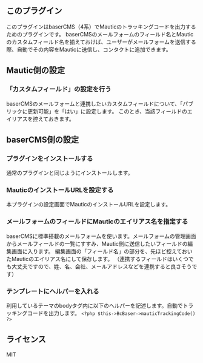 ## このプラグイン
このプラグインはbaserCMS（4系）でMauticのトラッキングコードを出力するためのプラグインです。
baserCMSのメールフォームのフィールド名とMauticのカスタムフィールド名を揃えておけば、ユーザーがメールフォームを送信する際、自動でその内容をMauticに送信し、コンタクトに追加できます。

## Mautic側の設定
### 「カスタムフィールド」の設定を行う
baserCMSのメールフォームと連携したいカスタムフィールドについて、「パブリックに更新可能」を「はい」に設定します。
このとき、当該フィールドのエイリアスを控えておきます。

## baserCMS側の設定
### プラグインをインストールする
通常のプラグインと同じようにインストールします。

### MauticのインストールURLを設定する
本プラグインの設定画面でMauticのインストールURLを設定します。

### メールフォームのフィールドにMauticのエイリアス名を指定する
baserCMSに標準搭載のメールフォームを使います。メールフォームの管理画面からメールフィールドの一覧にすすみ、Mautic側に送信したいフィールドの編集画面に入ります。
編集画面の「フィールド名」の部分を、先ほど控えておいたMauticのエイリアス名にして保存します。
（連携するフィールドはいくつでも大丈夫ですので、姓、名、会社、メールアドレスなどを連携すると良さそうです）

### テンプレートにヘルパーを入れる
利用しているテーマのbodyタグ内に以下のヘルパーを記述します。自動でトラッキングコードを出力します。
`<?php $this->BcBaser->mauticTrackingCode() ?>`

## ライセンス
MIT